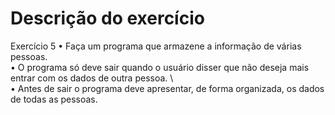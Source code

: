 # Descrição do exercício
Exercício 5
• Faça um programa que armazene a informação de várias
pessoas.\
• O programa só deve sair quando o usuário disser que não
deseja mais entrar com os dados de outra pessoa. \  
• Antes de sair o programa deve apresentar, de forma organizada, os dados de todas as pessoas.